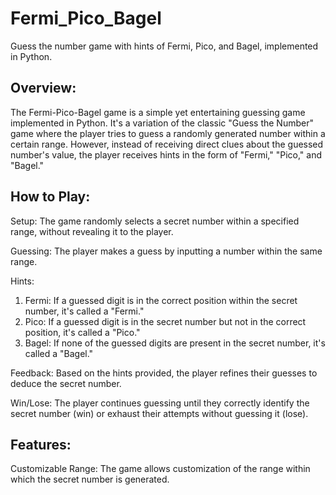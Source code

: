# Fermi_Pico_Bagel
Guess the number game with hints of Fermi, Pico, and Bagel, implemented in Python.

## Overview:
The Fermi-Pico-Bagel game is a simple yet entertaining guessing game implemented in Python. It's a variation of the classic "Guess the Number" game where the player tries to guess a randomly generated number within a certain range. However, instead of receiving direct clues about the guessed number's value, the player receives hints in the form of "Fermi," "Pico," and "Bagel."

## How to Play:
Setup: The game randomly selects a secret number within a specified range, without revealing it to the player.

Guessing: The player makes a guess by inputting a number within the same range.

Hints:
1. Fermi: If a guessed digit is in the correct position within the secret number, it's called a "Fermi."
2. Pico: If a guessed digit is in the secret number but not in the correct position, it's called a "Pico."
3. Bagel: If none of the guessed digits are present in the secret number, it's called a "Bagel."

Feedback: Based on the hints provided, the player refines their guesses to deduce the secret number.

Win/Lose: The player continues guessing until they correctly identify the secret number (win) or exhaust their attempts without guessing it (lose).

## Features:
Customizable Range: The game allows customization of the range within which the secret number is generated.
